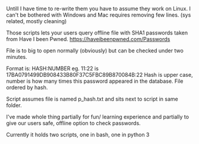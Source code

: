 Untill I have time to re-write them you have to assume they work on Linux.
I can't be bothered with Windows and Mac requires removing few lines. (sys related, mostly cleaning)

Those scripts lets your users query offline file with SHA1 passwords taken from Have I been Pwned.
https://haveibeenpwned.com/Passwords

File is to big to open normally (obviously) but can be checked under two minutes.

Format is: HASH:NUMBER
eg. 11:22 is 17BA0791499DB908433B80F37C5FBC89B870084B:22
Hash is upper case, number is how many times this password appeared in the database.
File ordered by hash.

Script assumes file is named p_hash.txt and sits next to script in same folder.

I've made whole thing partially for fun/ learning experience and partially to give our users safe, 
offline option to check passwords.

Currently it holds two scripts, one in bash, one in python 3
